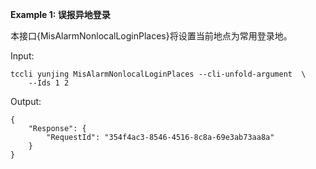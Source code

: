 **Example 1: 误报异地登录**

本接口{MisAlarmNonlocalLoginPlaces}将设置当前地点为常用登录地。

Input: 

```
tccli yunjing MisAlarmNonlocalLoginPlaces --cli-unfold-argument  \
    --Ids 1 2
```

Output: 
```
{
    "Response": {
        "RequestId": "354f4ac3-8546-4516-8c8a-69e3ab73aa8a"
    }
}
```

